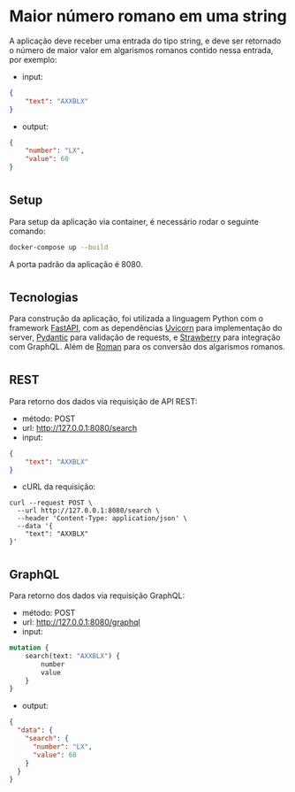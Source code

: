 # Maior número romano em uma string
A aplicação deve receber uma entrada do tipo string, e deve ser retornado o número de maior valor em algarismos romanos contido nessa entrada, por exemplo:

* input:
```json
{
    "text": "AXXBLX"
}
```
* output:
```json
{
    "number": "LX",
    "value": 60
}
```

#
## Setup
Para setup da aplicação via container, é necessário rodar o seguinte comando:
```bash
docker-compose up --build
```
A porta padrão da aplicação é 8080.

#
## Tecnologias
Para construção da aplicação, foi utilizada a linguagem Python com o framework [FastAPI](https://fastapi.tiangolo.com/), com as dependências [Uvicorn](https://www.uvicorn.org/) para implementação do server, [Pydantic](https://pydantic-docs.helpmanual.io/) para validação de requests, e [Strawberry](https://strawberry.rocks/) para integração com GraphQL. Além de [Roman](https://pypi.org/project/roman/) para os conversão dos algarismos romanos.

#
## REST
Para retorno dos dados via requisição de API REST:
* método: POST
* url: http://127.0.0.1:8080/search
* input:
```json
{
    "text": "AXXBLX"
}
```
* cURL da requisição:
```cURL
curl --request POST \
  --url http://127.0.0.1:8080/search \
  --header 'Content-Type: application/json' \
  --data '{
	"text": "AXXBLX"
}'
```

#
## GraphQL
Para retorno dos dados via requisição GraphQL:
* método: POST
* url: http://127.0.0.1:8080/graphql
* input:
```graphql
mutation {
    search(text: "AXXBLX") {
        number
        value
    }
}
```
* output:
```json
{
  "data": {
    "search": {
      "number": "LX",
      "value": 60
    }
  }
}
```
